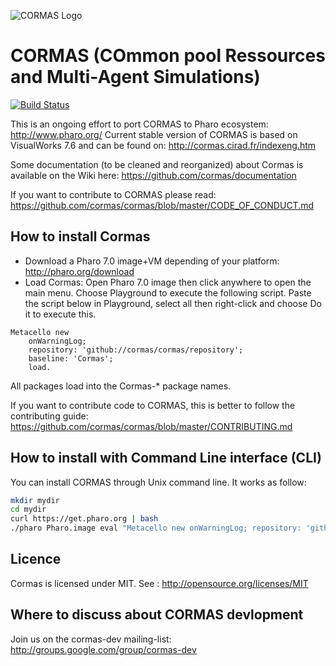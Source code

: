 ![CORMAS Logo](http://cormas.cirad.fr/images/CormasLogoBig.png "CORMAS Logo")

# CORMAS (COmmon pool Ressources and Multi-Agent Simulations)
[![Build Status](https://travis-ci.org/cormas/cormas.svg?branch=master)](https://travis-ci.org/cormas/cormas)

This is an ongoing effort to port CORMAS to Pharo ecosystem: http://www.pharo.org/
Current stable version of CORMAS is based on VisualWorks 7.6 and can be found on: http://cormas.cirad.fr/indexeng.htm

Some documentation (to be cleaned and reorganized) about Cormas is available on the Wiki here:
https://github.com/cormas/documentation

If you want to contribute to CORMAS please read: https://github.com/cormas/cormas/blob/master/CODE_OF_CONDUCT.md

## How to install Cormas

* Download a Pharo 7.0 image+VM depending of your platform: http://pharo.org/download
* Load Cormas: Open Pharo 7.0 image then click anywhere to open the main menu. Choose Playground to execute the following script. Paste the script below in Playground, select all then right-click and choose Do it to execute this.

```Smalltalk
Metacello new
	onWarningLog;
	repository: 'github://cormas/cormas/repository';
	baseline: 'Cormas';
	load.
```
All packages load into the Cormas-* package names.

If you want to contribute code to CORMAS, this is better to follow the contributing guide: https://github.com/cormas/cormas/blob/master/CONTRIBUTING.md

## How to install with Command Line interface (CLI)

You can install CORMAS through Unix command line. It works as follow:

```bash
mkdir mydir
cd mydir
curl https://get.pharo.org | bash
./pharo Pharo.image eval "Metacello new onWarningLog; repository: 'github://cormas/cormas/repository'; baseline: 'Cormas'; load. Smalltalk snapshot: true andQuit: true"
```

## Licence

Cormas is licensed under MIT. See : http://opensource.org/licenses/MIT

## Where to discuss about CORMAS devlopment

Join us on the cormas-dev mailing-list: http://groups.google.com/group/cormas-dev
